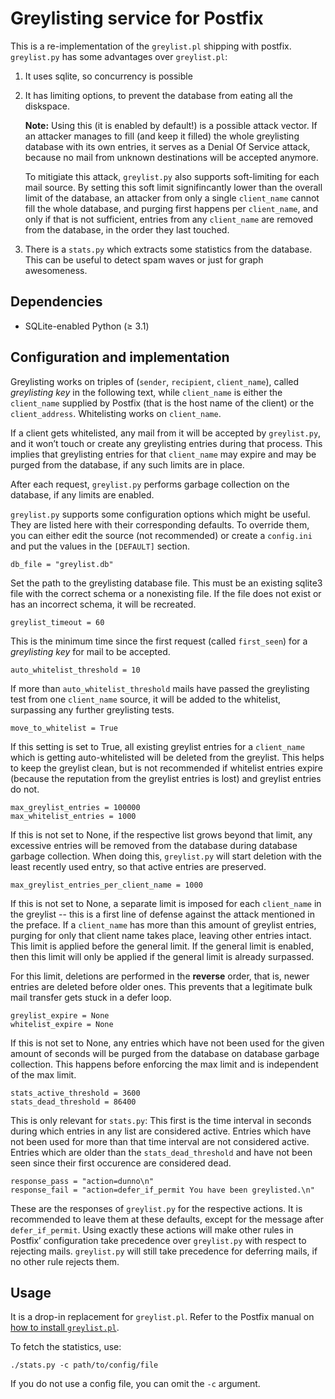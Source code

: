 Greylisting service for Postfix
===============================

This is a re-implementation of the ``greylist.pl`` shipping with
postfix. ``greylist.py`` has some advantages over ``greylist.pl``:

1. It uses sqlite, so concurrency is possible
2. It has limiting options, to prevent the database from eating all the
   diskspace.

   **Note:** Using this (it is enabled by default!) is a possible attack
   vector. If an attacker manages to fill (and keep it filled) the whole
   greylisting database with its own entries, it serves as a Denial Of Service
   attack, because no mail from unknown destinations will be accepted anymore.

   To mitigiate this attack, ``greylist.py`` also supports soft-limiting for
   each mail source. By setting this soft limit signifincantly lower than the
   overall limit of the database, an attacker from only a single ``client_name``
   cannot fill the whole database, and purging first happens per
   ``client_name``, and only if that is not sufficient, entries from any
   ``client_name`` are removed from the database, in the order they last
   touched.

3. There is a ``stats.py`` which extracts some statistics from the
   database. This can be useful to detect spam waves or just for graph
   awesomeness.

Dependencies
------------

* SQLite-enabled Python (≥ 3.1)

Configuration and implementation
--------------------------------

Greylisting works on triples of (``sender``, ``recipient``, ``client_name``),
called *greylisting key* in the following text, while ``client_name`` is either
the ``client_name`` supplied by Postfix (that is the host name of the client) or
the ``client_address``. Whitelisting works on ``client_name``.

If a client gets whitelisted, any mail from it will be accepted by
``greylist.py``, and it won’t touch or create any greylisting entries during
that process. This implies that greylisting entries for that ``client_name`` may
expire and may be purged from the database, if any such limits are in place.

After each request, ``greylist.py`` performs garbage collection on the database,
if any limits are enabled.

``greylist.py`` supports some configuration options which might be useful. They
are listed here with their corresponding defaults. To override them, you can
either edit the source (not recommended) or create a ``config.ini`` and put the
values in the ``[DEFAULT]`` section.

    db_file = "greylist.db"

Set the path to the greylisting database file. This must be an existing sqlite3
file with the correct schema or a nonexisting file. If the file does not exist
or has an incorrect schema, it will be recreated.

    greylist_timeout = 60

This is the minimum time since the first request (called ``first_seen``) for a
*greylisting key* for mail to be accepted.

    auto_whitelist_threshold = 10

If more than ``auto_whitelist_threshold`` mails have passed the greylisting test
from one ``client_name`` source, it will be added to the whitelist, surpassing
any further greylisting tests.

    move_to_whitelist = True

If this setting is set to True, all existing greylist entries for a
``client_name`` which is getting auto-whitelisted will be deleted from the
greylist. This helps to keep the greylist clean, but is not recommended if
whitelist entries expire (because the reputation from the greylist entries is
lost) and greylist entries do not.

    max_greylist_entries = 100000
    max_whitelist_entries = 1000

If this is not set to None, if the respective list grows beyond that limit, any
excessive entries will be removed from the database during database garbage
collection. When doing this, ``greylist.py`` will start deletion with the least
recently used entry, so that active entries are preserved.

    max_greylist_entries_per_client_name = 1000

If this is not set to None, a separate limit is imposed for each ``client_name``
in the greylist -- this is a first line of defense against the attack mentioned
in the preface. If a ``client_name`` has more than this amount of greylist
entries, purging for only that client name takes place, leaving other entries
intact. This limit is applied before the general limit. If the general limit is
enabled, then this limit will only be applied if the general limit is already
surpassed.

For this limit, deletions are performed in the **reverse** order, that is, newer
entries are deleted before older ones. This prevents that a legitimate bulk mail
transfer gets stuck in a defer loop.

    greylist_expire = None
    whitelist_expire = None

If this is not set to None, any entries which have not been used for the given
amount of seconds will be purged from the database on database garbage
collection. This happens before enforcing the max limit and is independent of
the max limit.

    stats_active_threshold = 3600
    stats_dead_threshold = 86400

This is only relevant for ``stats.py``: This first is the time interval in
seconds during which entries in any list are considered active. Entries which
have not been used for more than that time interval are not considered
active. Entries which are older than the ``stats_dead_threshold`` and have not
been seen since their first occurence are considered dead.

    response_pass = "action=dunno\n"
    response_fail = "action=defer_if_permit You have been greylisted.\n"

These are the responses of ``greylist.py`` for the respective actions. It is
recommended to leave them at these defaults, except for the message after
``defer_if_permit``. Using exactly these actions will make other rules in
Postfix’ configuration take precedence over ``greylist.py`` with respect to
rejecting mails. ``greylist.py`` will still take precedence for deferring mails,
if no other rule rejects them.

Usage
-----

It is a drop-in replacement for ``greylist.pl``. Refer to the Postfix manual on
[how to install ``greylist.pl``][0].

To fetch the statistics, use:

    ./stats.py -c path/to/config/file

If you do not use a config file, you can omit the ``-c`` argument.


   [0]: http://www.postfix.org/SMTPD_POLICY_README.html#greylist
